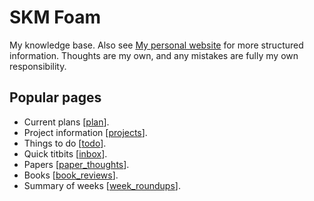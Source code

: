 # SKM Foam

My knowledge base. Also see [My personal website](https://seankmartin.netlify.app) for more structured information. Thoughts are my own, and any mistakes are fully my own responsibility.

## Popular pages

- Current plans [[plan]].
- Project information [[projects]].
- Things to do [[todo]].
- Quick titbits [[inbox]].
- Papers [[paper_thoughts]].
- Books [[book_reviews]].
- Summary of weeks [[week_roundups]].

[//begin]: # "Autogenerated link references for markdown compatibility"
[plan]: phd/plan "Plan"
[projects]: projects/projects "PhD Projects"
[todo]: todo "Todo"
[inbox]: inbox "Inbox"
[paper_thoughts]: phd/paper_thoughts "Paper thoughts"
[book_reviews]: phd/book_reviews "Book reviews"
[week_roundups]: weekly_summary/week_roundups "Week Roundups"
[//end]: # "Autogenerated link references"